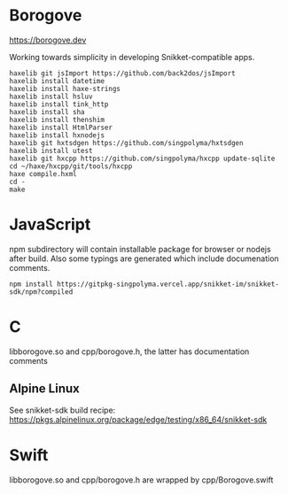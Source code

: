 # Borogove

https://borogove.dev

Working towards simplicity in developing Snikket-compatible apps.

    haxelib git jsImport https://github.com/back2dos/jsImport
    haxelib install datetime
    haxelib install haxe-strings
    haxelib install hsluv
    haxelib install tink_http
    haxelib install sha
    haxelib install thenshim
    haxelib install HtmlParser
    haxelib install hxnodejs
    haxelib git hxtsdgen https://github.com/singpolyma/hxtsdgen
    haxelib install utest
    haxelib git hxcpp https://github.com/singpolyma/hxcpp update-sqlite
    cd ~/haxe/hxcpp/git/tools/hxcpp
    haxe compile.hxml
    cd -
    make

# JavaScript

npm subdirectory will contain installable package for browser or nodejs after build.
Also some typings are generated which include documenation comments.

    npm install https://gitpkg-singpolyma.vercel.app/snikket-im/snikket-sdk/npm?compiled

# C

libborogove.so and cpp/borogove.h, the latter has documentation comments

## Alpine Linux

See snikket-sdk build recipe: https://pkgs.alpinelinux.org/package/edge/testing/x86_64/snikket-sdk

# Swift

libborogove.so and cpp/borogove.h are wrapped by cpp/Borogove.swift
